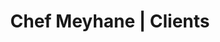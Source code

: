 ---
short_name: chef-meyhane
name: Chef Meyhane
logo_url: assets/images/chef-meyhane/logo.png
works: [brand-identity]
title: Chef Meyhane | Clients
description: Click here to see the brand-identity works we have done for our client Chef Meyhane!
---